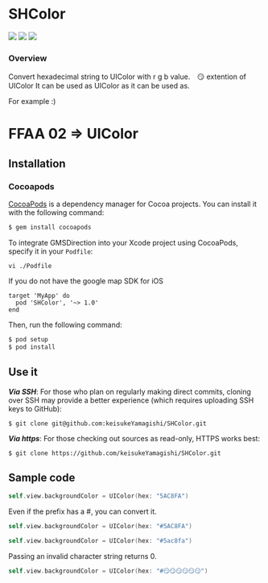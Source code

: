 # SHColor

[![](https://img.shields.io/badge/Twitter-O--Liker%20Error-blue.svg)](https://twitter.com/O_Linker_Error)
[![](https://img.shields.io/badge/lang-swift4.0-ff69b4.svg)](https://developer.apple.com/jp/swift/)
[![](https://img.shields.io/badge/licence-MIT-green.svg)](https://github.com/keisukeYamagishi/HttpRequest/blob/master/LICENSE)

### Overview

Convert hexadecimal string to UIColor with r g b value.　😏
extention of UIColor
It can be used as UIColor as it can be used as.

For example :)

# FFAA 02 => UIColor

## Installation

### Cocoapods

[CocoaPods](https://cocoapods.org/pods/SHColor) is a dependency manager for Cocoa projects. You can install it with the following command:

```bash
$ gem install cocoapods
```
To integrate GMSDirection into your Xcode project using CocoaPods, specify it in your `Podfile`:

```
vi ./Podfile
```

If you do not have the google map SDK for iOS

```
target 'MyApp' do
  pod 'SHColor', '~> 1.0'
end
```
Then, run the following command:

```bash
$ pod setup
$ pod install
```

## Use it

***Via SSH***: For those who plan on regularly making direct commits, cloning over SSH may provide a better experience (which requires uploading SSH keys to GitHub):

```
$ git clone git@github.com:keisukeYamagishi/SHColor.git
```
***Via https***: For those checking out sources as read-only, HTTPS works best:

```
$ git clone https://github.com/keisukeYamagishi/SHColor.git
```

## Sample code

```swift
self.view.backgroundColor = UIColor(hex: "5AC8FA")
```

Even if the prefix has a #, you can convert it.

```swift
self.view.backgroundColor = UIColor(hex: "#5AC8FA")
```

```swift
self.view.backgroundColor = UIColor(hex: "#5ac8fa")
```

Passing an invalid character string returns 0.

```swift
self.view.backgroundColor = UIColor(hex: "#😏😏😏😏😏😏")
```
